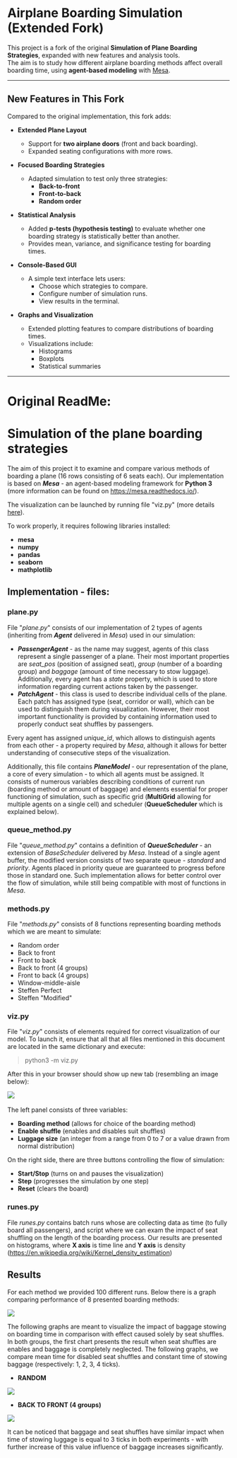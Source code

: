 # Airplane Boarding Simulation (Extended Fork)

This project is a fork of the original **Simulation of Plane Boarding Strategies**, expanded with new features and analysis tools.  
The aim is to study how different airplane boarding methods affect overall boarding time, using **agent-based modeling** with [Mesa](https://mesa.readthedocs.io/).

---

## New Features in This Fork

Compared to the original implementation, this fork adds:

- **Extended Plane Layout**
  - Support for **two airplane doors** (front and back boarding).
  - Expanded seating configurations with more rows.

- **Focused Boarding Strategies**
  - Adapted simulation to test only three strategies:
    - **Back-to-front**
    - **Front-to-back**
    - **Random order**

- **Statistical Analysis**
  - Added **p-tests (hypothesis testing)** to evaluate whether one boarding strategy is statistically better than another.
  - Provides mean, variance, and significance testing for boarding times.

- **Console-Based GUI**
  - A simple text interface lets users:
    - Choose which strategies to compare.
    - Configure number of simulation runs.
    - View results in the terminal.
  
- **Graphs and Visualization**
  - Extended plotting features to compare distributions of boarding times.
  - Visualizations include:
    - Histograms
    - Boxplots
    - Statistical summaries

---
# Original ReadMe:
#  Simulation of the plane boarding strategies

The aim of this project it to examine and compare various methods of boarding a plane (16 rows consisting of 6 seats each).
Our implementation is based on ***Mesa*** - an agent-based modeling framework for **Python 3** (more information can be found
on https://mesa.readthedocs.io/).

The visualization can be launched by running file "viz.py" (more details [here](#vizpy)).

To work properly, it requires following libraries installed:
 - **mesa** 
 - **numpy**
 - **pandas**
 - **seaborn**
 - **mathplotlib**


## Implementation - files:

### plane.py

File "*plane.py*" consists of our implementation of 2 types of agents (inheriting from ***Agent*** delivered in *Mesa*) used in our simulation:
 - ***PassengerAgent*** - as the name may suggest, agents of this class represent a single passenger of a plane. 
 Their most important properties are *seat_pos* (position of assigned seat), *group* (number of a boarding group)
 and *baggage* (amount of time necessary to stow luggage). Additionally, every agent has a *state* property, which is 
 used to store information regarding current actions taken by the passenger.  
 - ***PatchAgent*** - this class is used to describe individual cells of the plane. Each patch has assigned type 
 (seat, corridor or wall), which can be used to distinguish them during visualization. However, their most important 
 functionality is provided by containing information used to properly conduct seat shuffles by passengers.
 
 Every agent has assigned *unique_id*, which allows to distinguish agents from each other - a property required 
 by *Mesa*, although it allows for better understanding of consecutive steps of the visualization.
 
 Additionally, this file contains ***PlaneModel*** - our representation of the plane, a core of every simulation - to which
 all agents must be assigned. It consists of numerous variables describing conditions of current run (boarding method or amount of baggage)
 and elements essential for proper functioning of simulation, such as specific grid (**MultiGrid** allowing for multiple agents on a single cell) 
 and scheduler (**QueueScheduler** which is explained below).


### queue_method.py

File "*queue_method.py*" contains a definition of ***QueueScheduler*** - an extension of *BaseScheduler* delivered by *Mesa*.
Instead of a single agent buffer, the modified version consists of two separate queue - *standard* and *priority*.
Agents placed in priority queue are guaranteed to progress before those in standard one.
Such implementation allows for better control over the flow of simulation, while still being compatible
with most of functions in *Mesa*.

### methods.py

File "*methods.py*" consists of 8 functions representing boarding methods which we are meant to simulate:

 - Random order
 - Back to front
 - Front to back
 - Back to front (4 groups)
 - Front to back (4 groups)
 - Window-middle-aisle
 - Steffen Perfect
 - Steffen "Modified"

### viz.py
File "*viz.py*" consists of elements required for correct visualization of our model. To launch it, ensure that all that 
all files mentioned in this document are located in the same dictionary and execute:

>python3  -m  viz.py

After this in your browser should show up new tab (resembling an image below):

![](graphs/webpage.png)
<br><br>
The left panel consists of three variables:
 - **Boarding method** (allows for choice of the boarding method)
 - **Enable shuffle** (enables and disables suit shuffles)
 - **Luggage size** (an integer from a range from 0 to 7 or a value drawn from normal distribution)

On the right side, there are three buttons controlling the flow of simulation:
 - **Start/Stop** (turns on and pauses the visualization)
 - **Step** (progresses the simulation by one step)
 - **Reset** (clears the board)
 


### runes.py
File *runes.py* contains batch runs whose are collecting data as time (to fully board all passengers),
and script where we can exam the impact of seat shuffling on the length of the boarding process.
Our results are presented on histograms, where **X axis** is time line 
and **Y axis** is density (https://en.wikipedia.org/wiki/Kernel_density_estimation)

## Results
For each method we provided 100 different runs.
Below there is a graph comparing performance of 8 presented boarding methods: 

![](graphs/MainPlot.png)

The following graphs are meant to visualize the impact of baggage stowing on boarding time in comparison
with effect caused solely by seat shuffles. In both groups, the first chart presents the result when seat shuffles are 
enables and baggage is completely neglected. The following graphs, we compare mean time for disabled seat shuffles and
constant time of stowing baggage (respectively: 1, 2, 3, 4 ticks).

 - **RANDOM**
 
![](graphs/Test1.png)

 - **BACK TO FRONT (4 groups)**
 
![](graphs/Test2.png)

It can be noticed that baggage and seat shuffles have similar impact when time of stowing luggage is equal to 3 ticks in 
both experiments - with further increase of this value influence of baggage increases significantly.


